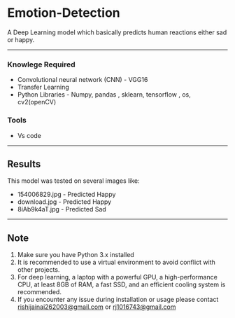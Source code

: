 # Emotion-Detection
A Deep Learning model which basically predicts human reactions either sad or happy.
***



### Knowlege Required
- Convolutional neural network (CNN) - VGG16
- Transfer Learning
- Python Libraries -  Numpy, pandas , sklearn, tensorflow , os, cv2(openCV)

### Tools
- Vs code
***

## Results

This model was tested on several images like:
- 154006829.jpg - Predicted Happy
- download.jpg - Predicted Happy
- 8iAb9k4aT.jpg - Predicted Sad 

***
## Note
1. Make sure you have Python 3.x installed
2. It is recommended to use a virtual environment to avoid conflict with other projects.
3. For deep learning, a laptop with a powerful GPU, a high-performance CPU, at least 8GB of RAM, a fast SSD, and an efficient cooling system is recommended.
4. If you encounter any issue during installation or usage please contact rishijainai262003@gmail.com or rj1016743@gmail.com
